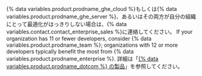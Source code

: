 {% data variables.product.prodname_ghe_cloud %}もしくは{% data variables.product.prodname_ghe_server %}、あるいはその両方が自分の組織にとって最適化がはっきりしない場合は、{% data variables.contact.contact_enterprise_sales %}に連絡してください。 If your organization has 11 or fewer developers, consider {% data variables.product.prodname_team %}; organizations with 12 or more developers typically benefit the most from {% data variables.product.prodname_enterprise %}. 詳細は「[{% data variables.product.prodname_dotcom %} の製品](/get-started/learning-about-github/githubs-products)」を参照してください。
